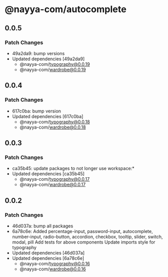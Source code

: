 # @nayya-com/autocomplete

## 0.0.5

### Patch Changes

- 49a2da9: bump versions
- Updated dependencies [49a2da9]
  - @nayya-com/typography@0.0.19
  - @nayya-com/wardrobe@0.0.19

## 0.0.4

### Patch Changes

- 617c0ba: bump version
- Updated dependencies [617c0ba]
  - @nayya-com/typography@0.0.18
  - @nayya-com/wardrobe@0.0.18

## 0.0.3

### Patch Changes

- ca35b45: update packages to not longer use workspace:\*
- Updated dependencies [ca35b45]
  - @nayya-com/typography@0.0.17
  - @nayya-com/wardrobe@0.0.17

## 0.0.2

### Patch Changes

- 46d037a: bump all packages
- 6a78c6e: Added percentage-input, password-input, autocomplete, number-input, radio-button, accordion, checkbox, tooltip, slider, switch, modal, pill
  Add tests for above components
  Update imports style for typography
- Updated dependencies [46d037a]
- Updated dependencies [6a78c6e]
  - @nayya-com/typography@0.0.16
  - @nayya-com/wardrobe@0.0.16
